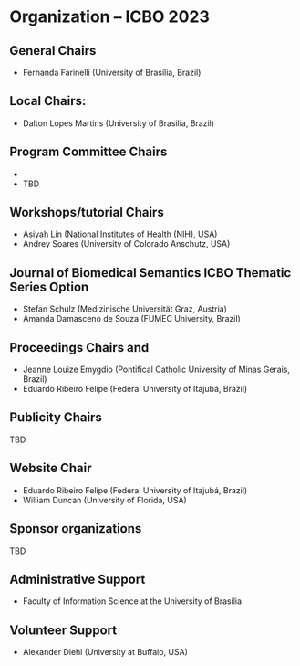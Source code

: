 # Organization – ICBO 2023

## General Chairs
* Fernanda Farinelli (University of Brasília, Brazil)
## Local Chairs:
* Dalton Lopes Martins (University of Brasilia, Brazil)

## Program Committee Chairs
* 
* TBD

## Workshops/tutorial Chairs
* Asiyah Lin (National Institutes of Health (NIH), USA)
* Andrey Soares (University of Colorado Anschutz, USA)

## Journal of Biomedical Semantics ICBO Thematic Series Option
* Stefan Schulz (Medizinische Universität Graz, Austria)
* Amanda Damasceno de Souza (FUMEC University, Brazil)

## Proceedings Chairs and 
* Jeanne Louize Emygdio (Pontifical Catholic University of Minas Gerais, Brazil)
* Eduardo Ribeiro Felipe (Federal University of Itajubá, Brazil)

## Publicity Chairs
TBD

## Website Chair
* Eduardo Ribeiro Felipe (Federal University of Itajubá, Brazil)
* William Duncan (University of Florida, USA)

## Sponsor organizations
TBD

## Administrative Support
* Faculty of Information Science at the University of Brasilia


## Volunteer Support
* Alexander Diehl (University at Buffalo, USA)
